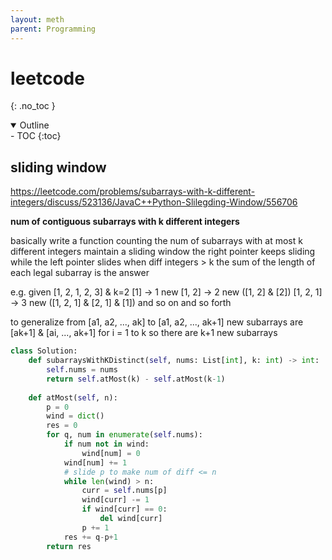 ```yaml
---
layout: meth
parent: Programming
---
```

# leetcode
{: .no_toc }

<details open markdown="block">
  <summary>
    Outline
  </summary>
- TOC
{:toc}
</details>

## sliding window
<https://leetcode.com/problems/subarrays-with-k-different-integers/discuss/523136/JavaC++Python-Slilegding-Window/556706>

**num of contiguous subarrays with k different integers**

basically
write a function counting the num of subarrays with at most k different integers
maintain a sliding window
the right pointer keeps sliding
while the left pointer slides when diff integers > k
the sum of the length of each legal subarray
is the answer

e.g.
given [1, 2, 1, 2, 3] & k=2
[1] -> 1 new
[1, 2] -> 2 new ([1, 2] & [2])
[1, 2, 1] -> 3 new ([1, 2, 1] & [2, 1] & [1])
and so on and so forth

to generalize
from [a1, a2, ..., ak] to [a1, a2, ..., ak+1]
new subarrays are [ak+1] & [ai, ..., ak+1] for i = 1 to k
so there are k+1 new subarrays

```python
class Solution:
    def subarraysWithKDistinct(self, nums: List[int], k: int) -> int:
        self.nums = nums
        return self.atMost(k) - self.atMost(k-1)
    
    def atMost(self, n):
        p = 0
        wind = dict()
        res = 0
        for q, num in enumerate(self.nums):
            if num not in wind:
                wind[num] = 0
            wind[num] += 1
            # slide p to make num of diff <= n
            while len(wind) > n:
                curr = self.nums[p]
                wind[curr] -= 1
                if wind[curr] == 0:
                    del wind[curr]
                p += 1
            res += q-p+1
        return res
```